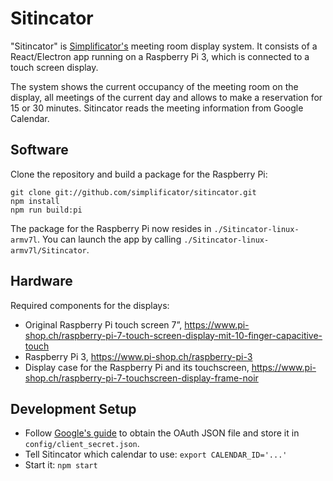# Sitincator

"Sitincator" is [Simplificator's](https://www.simplificator.com) meeting room display system. It consists of a React/Electron app running on a Raspberry Pi 3, which is connected to a touch screen display.

The system shows the current occupancy of the meeting room on the display, all meetings of the current day and allows to make a reservation for 15 or 30 minutes. Sitincator reads the meeting information from Google Calendar.

## Software

Clone the repository and build a package for the Raspberry Pi:

    git clone git://github.com/simplificator/sitincator.git
    npm install
    npm run build:pi

The package for the Raspberry Pi now resides in `./Sitincator-linux-armv7l`. You can launch the app by calling `./Sitincator-linux-armv7l/Sitincator`.

## Hardware

Required components for the displays:

- Original Raspberry Pi touch screen 7”, https://www.pi-shop.ch/raspberry-pi-7-touch-screen-display-mit-10-finger-capacitive-touch
- Raspberry Pi 3, https://www.pi-shop.ch/raspberry-pi-3
- Display case for the Raspberry Pi and its touchscreen, https://www.pi-shop.ch/raspberry-pi-7-touchscreen-display-frame-noir

## Development Setup

- Follow [Google's guide][1] to obtain the OAuth JSON file and store it in `config/client_secret.json`.
- Tell Sitincator which calendar to use: `export CALENDAR_ID='...'`
- Start it: `npm start`

[1]: https://developers.google.com/google-apps/calendar/quickstart/nodejs#step_1_turn_on_the_api_name
